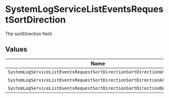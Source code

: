 # SystemLogServiceListEventsRequestSortDirection

The sortDirection field.


## Values

| Name                                                                     | Value                                                                    |
| ------------------------------------------------------------------------ | ------------------------------------------------------------------------ |
| `SystemLogServiceListEventsRequestSortDirectionSortDirectionUnspecified` | SORT_DIRECTION_UNSPECIFIED                                               |
| `SystemLogServiceListEventsRequestSortDirectionSortDirectionAsc`         | SORT_DIRECTION_ASC                                                       |
| `SystemLogServiceListEventsRequestSortDirectionSortDirectionDesc`        | SORT_DIRECTION_DESC                                                      |